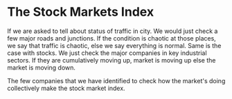 # The Stock Markets Index

If we are asked to tell about status of traffic in city. We would just check a few major roads and junctions. If the condition is chaotic at those places, we say that traffic is chaotic, else we say everything is normal. Same is the case with stocks. We just check the major companies in key industrial sectors. If they are cumulatively moving up, market is moving up else the market is moving down.

The few companies that we have identified to check how the market's doing collectively make the stock market index.









































